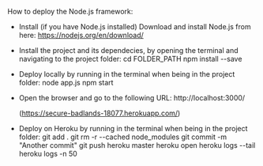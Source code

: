 How to deploy the Node.js framework:

  - Install (if you have Node.js installed)
Download and install Node.js from here: https://nodejs.org/en/download/

  - Install the project and its dependecies, by opening the terminal and navigating to the project folder:
cd FOLDER_PATH
npm install --save

  - Deploy locally by running in the terminal when being in the project folder:
node app.js
npm start
  - Open the browser and go to the following URL: http://localhost:3000/

	(https://secure-badlands-18077.herokuapp.com/) 
  - Deploy on Heroku by running in the terminal when being in the project folder:
git add . 
git rm -r --cached node_modules
git commit -m "Another commit"
git push heroku master
heroku open
heroku logs --tail
heroku logs -n 50
